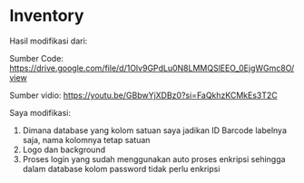 # Inventory

Hasil modifikasi dari:

Sumber Code: https://drive.google.com/file/d/1Olv9GPdLu0N8LMMQSlEEO_0EjgWGmc8O/view

Sumber vidio: https://youtu.be/GBbwYjXDBz0?si=FaQkhzKCMkEs3T2C

Saya modifikasi:
1. Dimana database yang kolom satuan saya jadikan ID Barcode labelnya saja, nama kolomnya tetap satuan
2. Logo dan background
3. Proses login yang sudah menggunakan auto proses enkripsi sehingga dalam database kolom password tidak perlu enkripsi
